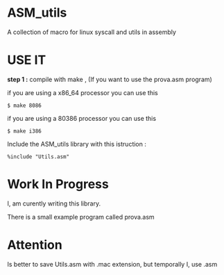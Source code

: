 # ASM_utils
A collection of macro for linux syscall and utils in assembly

# USE IT
**step 1 :**
compile with make , (If you want to use the prova.asm program)

if you are using a x86_64 processor you can use this

```$ make 8086```

if you are using a 80386 processor you can use this

```$ make i386```

Include the ASM_utils library with this istruction :

```%include "Utils.asm"```


# Work In Progress
I, am curently writing this library.

There is a small example program called prova.asm

# Attention
Is better to save Utils.asm with .mac extension, but temporally I, use .asm
